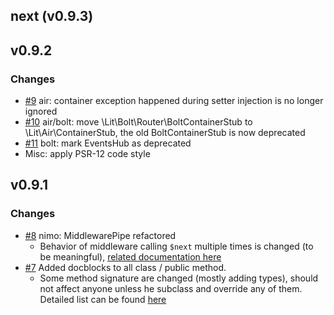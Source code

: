 
## next (v0.9.3)

## v0.9.2

### Changes

- [#9](https://github.com/litphp/litphp/pull/9) air: container exception happened during setter injection is no longer ignored
- [#10](https://github.com/litphp/litphp/pull/10) air/bolt: move \Lit\Bolt\Router\BoltContainerStub to \Lit\Air\ContainerStub, the old BoltContainerStub is now deprecated
- [#11](https://github.com/litphp/litphp/pull/11) bolt: mark EventsHub as deprecated
- Misc: apply PSR-12 code style

## v0.9.1

### Changes

- [#8](https://github.com/litphp/litphp/pull/8) nimo: MiddlewarePipe refactored
  - Behavior of middleware calling `$next` multiple times is changed (to be meaningful), [related documentation here](http://litphp.github.io/docs/nimo#next-passed-to-middleware)
- [#7](https://github.com/litphp/litphp/pull/7) Added docblocks to all class / public method.
  - Some method signature are changed (mostly adding types), should not affect anyone unless he subclass and override any of them. Detailed list can be found [here](https://github.com/litphp/litphp/pull/7)
